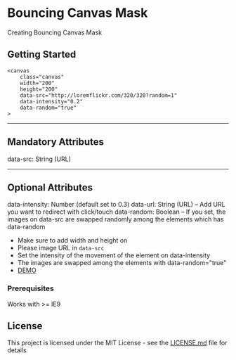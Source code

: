 # Bouncing Canvas Mask

Creating Bouncing Canvas Mask

## Getting Started

```
<canvas
	class="canvas"
	width="200"
	height="200"
    data-src="http://loremflickr.com/320/320?random=1"
    data-intensity="0.2"
    data-random="true"
>
```

--------------------
Mandatory Attributes
--------------------
data-src: String (URL)

--------------------
Optional Attributes
--------------------
data-intensity: Number (default set to 0.3)
data-url: String (URL) – Add URL you want to redirect with click/touch
data-random: Boolean – If you set, the images on data-src are swapped randomly among the elements which has data-random

- Make sure to add width and height on <canvas>
- Please image URL in `data-src`
- Set the intensity of the movement of the element on data-intensity
- The images are swapped among the elements with data-random="true"
- [DEMO](https://stoneshower.github.io/bouncingmask/ "DEMO")

### Prerequisites

Works with >= IE9

## License

This project is licensed under the MIT License - see the [LICENSE.md](LICENSE.md) file for details
